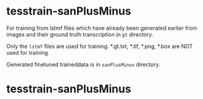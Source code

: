 # tesstrain-sanPlusMinus

For training from lstmf files which have already been generated earlier
from images and their ground truth transcription in `gt` directory.

Only the `lstmf` files are used for training.
*.gt.txt, *.tif, *.png, *.box are NOT used for training.

Generated finetuned traineddata is in `sanPlusMinus` directory.
# tesstrain-sanPlusMinus
